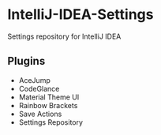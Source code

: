# IntelliJ-IDEA-Settings
Settings repository for IntelliJ IDEA

## Plugins
 - AceJump
- CodeGlance
- Material Theme UI
- Rainbow Brackets
- Save Actions
- Settings Repository
